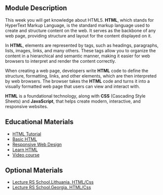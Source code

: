 ## Module Description
This week you will get knowledge about HTML5.
**HTML**, which stands for HyperText Markup Language, is the standard markup language used to create and 
structure content on the web. It serves as the backbone of any web page, providing structure and layout 
for the content displayed on it.

In **HTML**, elements are represented by tags, such as headings, paragraphs, lists, images, links, and many others.
These tags allow you to organize the content in a hierarchical and semantic manner, making it easier for web 
browsers to interpret and render the content correctly.

When creating a web page, developers write **HTML** code to define the structure, formatting, links, and other 
elements, which are then interpreted by web browsers. The browser takes the **HTML** code and turns it into a 
visually formatted web page that users can view and interact with.

**HTML** is a foundational technology, along with **CSS** (Cascading Style Sheets) and **JavaScript**, that helps 
create modern, interactive, and responsive websites.

## Educational Materials
* [HTML Tutorial](https://www.w3schools.com/html/)
* [Basic HTML](https://www.freecodecamp.org/learn/responsive-web-design/#basic-html-and-html5)
* [Responsive Web Design](https://www.freecodecamp.org/learn/2022/responsive-web-design/)
* [Learn HTML](https://www.codecademy.com/learn/learn-html)
* [Video course](https://www.youtube.com/watch?v=Y1BlT4_c_SU&list=PL4cUxeGkcC9ibZ2TSBaGGNrgh4ZgYE6Cc&ab_channel=TheNetNinja)

## Optional Materials
* [Lecture RS School.Lithuania. HTML/Css](https://youtu.be/YiLqgZY4xCU)
* [Lecture RS School.Georgia. HTML/Css](https://youtu.be/_oSYrBCsf2Q)
